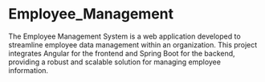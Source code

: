 # Employee_Management
The Employee Management System is a web application developed to streamline employee data management within an organization. This project integrates Angular for the frontend and Spring Boot for the backend, providing a robust and scalable solution for managing employee information.

